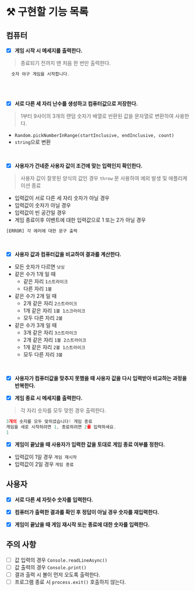 # ⚒ 구현할 기능 목록


## 컴퓨터

- [X] **게임 시작 시 메세지를 출력한다.**
> 종료되기 전까지 맨 처음 한 번만 출력한다.
```javascript
  숫자 야구 게임을 시작합니다.
```
<br/>

<br/>

- [X] **서로 다른 세 자리 난수를 생성하고 컴퓨터값으로 저장한다.**
> 1부터 9사이의 3개의 랜덤 숫자가 배열로 반환된 값을 문자열로 변환하여 사용한다.
- `Random.pickNumberInRange(startInclusive, endInclusive, count)`
- `string`으로 변환
<br/>

- [X] **사용자가 건네준 사용자 값이 조건에 맞는 입력인지 확인한다.**
> 사용자 값이 잘못된 양식의 값인 경우 `throw` 문 사용하여 예외 발생 및 애플리케이션 종료
- 입력값이 서로 다른 세 자리 숫자가 아닐 경우
- 입력값이 숫자가 아닐 경우
- 입력값이 빈 공간일 경우 
- 게임 종료이후 이벤트에 대한 입력값으로 1 또는 2가 아닐 경우
```javascript
[ERROR] 각 에러에 대한 문구 출력
```
<br/>

- [X] **사용자 값과 컴퓨터값을 비교하여 결과를 계산한다.**
- 모든 숫자가 다르면 `낫싱`
- 같은 수가 1개 일 때 <br/>
    - 같은 자리 `1스트라이크`
    - 다른 자리 `1볼`
- 같은 수가 2개 일 때 <br/>
    - 2개 같은 자리 `2스트라이크`
    - 1개 같은 자리 `1볼 1스크라이크`
    - 모두 다른 자리 `2볼`
- 같은 수가 3개 일 때 <br/>
    - 3개 같은 자리 `3스트라이크`
    - 2개 같은 자리 `1볼 2스트라이크`
    - 1개 같은 자리 `2볼 1스트라이크`
    - 모두 다른 자리 `3볼`
<br/>

- [X] **사용자가 컴퓨터값을 맞추지 못했을 때 사용자 값을 다시 입력받아 비교하는 과정을 반복한다.**

- [X] **게임 종료 시 메세지를 출력한다.**
> 각 자리 숫자를 모두 맞힌 경우 출력한다.
```javascript
3개의 숫자를 모두 맞히셨습니다! 게임 종료
게임을 새로 시작하려면 1, 종료하려면 2를 입력하세요.
1
```

- [X] **게임이 끝났을 때 사용자가 입력한 값을 토대로 게임 종료 여부를 정한다.**
- 입력값이 1일 경우 `게임 재시작`
- 입력값이 2일 경우 `게임 종료`


## 사용자 
- [X] **서로 다른 세 자릿수 숫자를 입력한다.**

- [X] **컴퓨터가 출력한 결과를 확인 후 정답이 아닐 경우 숫자를 재입력한다.**

- [X] **게임이 끝났을 때 게임 재시작 또는 종료에 대한 숫자를 입력한다.**

 
## 주의 사항 
- [ ] 값 입력의 경우 `Console.readLineAsync()`
- [ ] 값 출력의 경우 `Console.print()` 
- [ ] 결과 출력 시 볼이 먼저 오도록 출력한다.
- [ ] 프로그램 종료 시 `process.exit()` 호출하지 않는다.